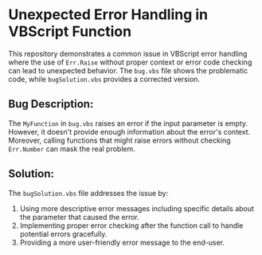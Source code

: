 # Unexpected Error Handling in VBScript Function

This repository demonstrates a common issue in VBScript error handling where the use of `Err.Raise` without proper context or error code checking can lead to unexpected behavior. The `bug.vbs` file shows the problematic code, while `bugSolution.vbs` provides a corrected version.

## Bug Description:
The `MyFunction` in `bug.vbs` raises an error if the input parameter is empty. However, it doesn't provide enough information about the error's context.  Moreover, calling functions that might raise errors without checking `Err.Number` can mask the real problem.

## Solution:
The `bugSolution.vbs` file addresses the issue by:

1.  Using more descriptive error messages including specific details about the parameter that caused the error.
2. Implementing proper error checking after the function call to handle potential errors gracefully.
3. Providing a more user-friendly error message to the end-user.